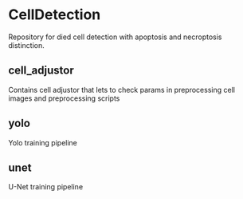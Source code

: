 # CellDetection
Repository for died cell detection with apoptosis and necroptosis distinction.

## cell_adjustor
Contains cell adjustor that lets to check params in preprocessing cell images and
preprocessing scripts

## yolo
Yolo training pipeline

## unet
U-Net training pipeline